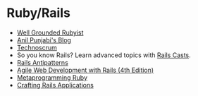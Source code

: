# Ruby/Rails

* [Well Grounded Rubyist][well-grounded-rubyist]
* [Anil Punjabi's Blog][anil-punjabi]
* [Technoscrum][technoscrum]
* So you know Rails? Learn advanced topics with [Rails Casts](http://railscasts.com/).
* [Rails Antipatterns][rails-antipatterns]
* [Agile Web Development with Rails (4th Edition)][agile-web-dev]
* [Metaprogramming Ruby][metaprogramming]
* [Crafting Rails Applications][crafting-rails-apps]

[technoscrum]: http://www.technoscrum.blogspot.in/2013/07/ruby-on-rails-interview-questions.html
[anil-punjabi]: http://anilpunjabi.tumblr.com/post/25948339235/ruby-and-rails-interview-questions-and-answers
[rails-antipatterns]: http://www.amazon.com/Rails-AntiPatterns-Refactoring-Addison-Wesley-Professional/dp/0321604814
[agile-web-dev]: http://pragprog.com/book/rails4/agile-web-development-with-rails
[metaprogramming]: http://www.amazon.com/Metaprogramming-Ruby-Program-Like-Pros/dp/1934356476
[rails-3-way]: http://www.amazon.com/Rails-Way-Addison-Wesley-Professional-Ruby/dp/0321601661
[crafting-rails-apps]: http://pragprog.com/book/jvrails/crafting-rails-applications
[rails-recipes]: http://pragprog.com/book/rr2/rails-recipes
[well-grounded-rubyist]: http://www.manning.com/black2/